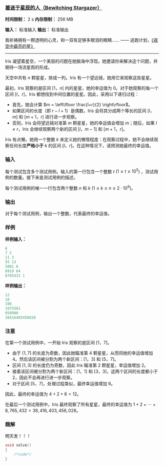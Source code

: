 ### [着迷于星辰的人（Bewitching Stargazer）](https://codeforces.com/problemset/problem/2053/C)

**时间限制：** 2 s
**内存限制：** 256 MB

**输入：** 标准输入
**输出：** 标准输出



我祈祷拥有一颗透明的心灵，和一双有足够多眼泪的眼睛……  	—— 逃跑计划，[《夜空中最亮的星》](https://www.youtube.com/watch?v=GPnymcrXgX0)

------------------------------------------------

Iris 凝望着星空，一个美丽的问题在她脑海中浮现。她邀请你来解决这个问题，并期待一场流星雨的形成。

天空中共有 $n$ 颗星星，排成一列。Iris 有一个望远镜，她用它来观察这些星星。

最初，Iris 观察的是区间 $[1$，$n]$ 内的星星，她的幸运值为 $0$。对于她观察的每一个区间 $[l$，$r]$，Iris 都想找到中间位置的星星。因此，采用以下递归过程：

-   首先，她会计算 $m = \left\lfloor \frac{l+r}{2} \right\rfloor$。
-   如果区间的长度（即 $r - l + 1$）是偶数，Iris 会将其分成两个等长的区间 $[l$，$m]$ 和 $[m+1$，$r]$ 进行进一步观察。
-   否则，Iris 会将望远镜对准第 $m$ 颗星星，她的幸运值会增加 $m$；随后，如果 $l \neq r$，Iris 会继续观察两个新的区间 $[l$，$m-1]$ 和 $[m+1$，$r]$。

Iris 有点懒。她用一个整数 $k$ 来定义她的懒惰程度：在观察过程中，她不会继续观察任何长度**严格小于** $k$ 的区间 $[l$，$r]$。在这种情况下，请预测她最终的幸运值。







### 输入

每个测试包含多个测试用例。输入的第一行包含一个整数 $t$ ($1 \leq t \leq 10^5$) ，测试用例的数量。接下来是测试用例的描述。

每个测试用例的唯一一行包含两个整数 $n$ 和 $k$ ($1 \leq k \leq n \leq 2\cdot 10^9$)。





### 输出

对于每个测试用例，输出一个整数，代表最终的幸运值。

 



### 样例

**样例输入：**

```cpp
6
7 2
11 3
55 13
5801 6
8919 64
8765432 1
```



**样例输出：**

```cpp
12
18
196
1975581
958900
38416403456028
```





### 注意

在第一个测试用例中，一开始 Iris 观察的是区间 $[1$，$7]$。

* 由于 $[1, 7]$ 的长度为奇数，因此她瞄准第 $4$ 颗星星，从而将她的幸运值增加 $4$。然后该区间被分割为两个新区间：$[1$，$3]$ 和 $[5$，$7]$。
* 区间 $[1, 3]$ 的长度仍为奇数，因此 Iris 瞄准第 $2$ 颗星星，幸运值增加 $2$。
* 接着该区间被分割为两个新区间：$[1$，$1]$ 和 $[3$，$3]$，这两个区间的长度都小于 $2$，因此不会再进行进一步观察。
* 对于区间 $[5$，$7]$，处理过程类似，最终幸运值增加 $6$。

因此，最终的幸运值为 $4 + 2 + 6 = 12$。

在最后一个测试用例中，Iris 最终观察了所有星星，最终的幸运值为 $1 + 2 + \cdots + 8,765,432 = 38,416,403,456,028$。





### 题解

明天发！！！



```cpp
void solve()
{
	/*code*/
}
```